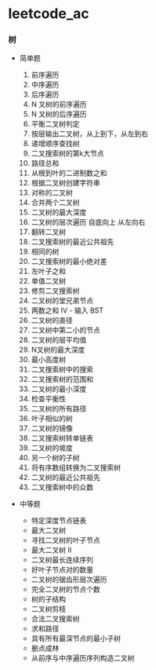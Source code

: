 # leetcode_ac

### 树
+ 简单题
	1. 前序遍历
	2. 中序遍历
	3. 后序遍历
	4. N 叉树的前序遍历
	5. N 叉树的后序遍历
	6. 平衡二叉树判定
	7. 按层输出二叉树，从上到下，从左到右
	8. 递增顺序查找树
	9. 二叉搜索树的第k大节点
	10. 路径总和
	11. 从根到叶的二进制数之和
	12. 根据二叉树创建字符串
	13. 对称的二叉树
	14. 合并两个二叉树
	15. 二叉树的最大深度
	16. 二叉树的层次遍历 自底向上 从左向右
	17. 翻转二叉树
	18. 二叉搜索树的最近公共祖先
	19. 相同的树
	20. 二叉搜索树的最小绝对差
	21. 左叶子之和
	22. 单值二叉树
	23. 修剪二叉搜索树
	24. 二叉树的堂兄弟节点
	25. 两数之和 IV - 输入 BST
	26. 二叉树的直径
	27. 二叉树中第二小的节点
	28. 二叉树的层平均值
	29. N叉树的最大深度
	30. 最小高度树
	31. 二叉搜索树中的搜索
	32. 二叉搜索树的范围和
	33. 二叉树的最小深度
	34. 检查平衡性
	35. 二叉树的所有路径
	36. 叶子相似的树
	37. 二叉树的镜像
	38. 二叉搜索树转单链表
	39. 二叉树的坡度
	40. 另一个树的子树
	41. 将有序数组转换为二叉搜索树
	42. 二叉树的最近公共祖先
	43. 二叉搜索树中的众数

+ 中等题
	* 特定深度节点链表
	* 最大二叉树
	* 寻找二叉树的叶子节点
	* 最大二叉树 II
	* 二叉树最长连续序列
	* 好叶子节点对的数量
	* 二叉树的锯齿形层次遍历
	* 完全二叉树的节点个数
	* 树的子结构
	* 二叉树剪枝
	* 合法二叉搜索树
	* 求和路径
	* 具有所有最深节点的最小子树
	* 删点成林
	* 从前序与中序遍历序列构造二叉树